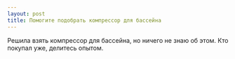 ```yaml
---
layout: post 
title: Помогите подобрать компрессор для бассейна 
--- 
```

Решила взять компрессор для бассейна, но ничего не знаю об этом. Кто покупал уже, делитесь опытом.
